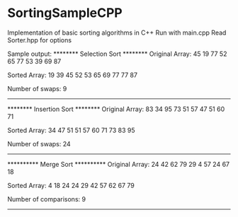 # SortingSampleCPP
Implementation of basic sorting algorithms in C++
Run with main.cpp
Read Sorter.hpp for options

Sample output:
******** Selection Sort ********
Original Array:
45 19 77 52 65 77 53 39 69 87

Sorted Array:
19 39 45 52 53 65 69 77 77 87

Number of swaps: 9
********************************


******** Insertion Sort ********
Original Array:
83 34 95 73 51 57 47 51 60 71

Sorted Array:
34 47 51 51 57 60 71 73 83 95

Number of swaps: 24
********************************


********** Merge Sort **********
Original Array:
24 42 62 79 29 4 57 24 67 18

Sorted Array:
4 18 24 24 29 42 57 62 67 79

Number of comparisons: 9
********************************
